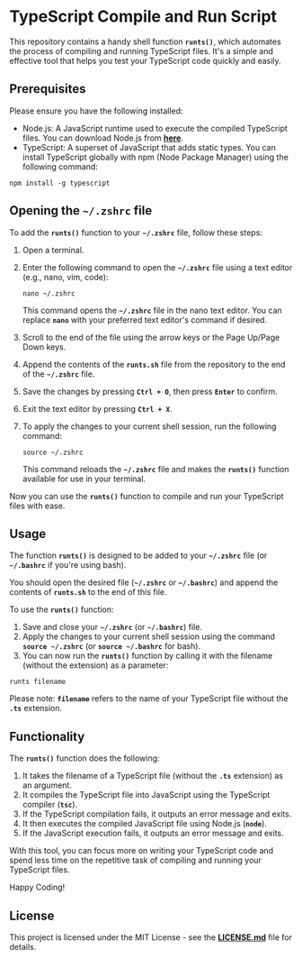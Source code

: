 # **TypeScript Compile and Run Script**

This repository contains a handy shell function **`runts()`**, which automates the process of compiling and running TypeScript files. It's a simple and effective tool that helps you test your TypeScript code quickly and easily.

## **Prerequisites**

Please ensure you have the following installed:

- Node.js: A JavaScript runtime used to execute the compiled TypeScript files. You can download Node.js from **[here](https://nodejs.org/en/)**.
- TypeScript: A superset of JavaScript that adds static types. You can install TypeScript globally with npm (Node Package Manager) using the following command:

```
npm install -g typescript
```

## **Opening the `~/.zshrc` file**

To add the **`runts()`** function to your **`~/.zshrc`** file, follow these steps:

1. Open a terminal.
2. Enter the following command to open the **`~/.zshrc`** file using a text editor (e.g., nano, vim, code):
    
    ```
    nano ~/.zshrc
    ```
    
    This command opens the **`~/.zshrc`** file in the nano text editor. You can replace **`nano`** with your preferred text editor's command if desired.
    
3. Scroll to the end of the file using the arrow keys or the Page Up/Page Down keys.
4. Append the contents of the **`runts.sh`** file from the repository to the end of the **`~/.zshrc`** file.
5. Save the changes by pressing **`Ctrl + O`**, then press **`Enter`** to confirm.
6. Exit the text editor by pressing **`Ctrl + X`**.
7. To apply the changes to your current shell session, run the following command:
    
    ```
    source ~/.zshrc
    ```
    
    This command reloads the **`~/.zshrc`** file and makes the **`runts()`** function available for use in your terminal.
    

Now you can use the **`runts()`** function to compile and run your TypeScript files with ease.

## **Usage**

The function **`runts()`** is designed to be added to your **`~/.zshrc`** file (or **`~/.bashrc`** if you're using bash).

You should open the desired file (**`~/.zshrc`** or **`~/.bashrc`**) and append the contents of **`runts.sh`** to the end of this file.

To use the **`runts()`** function:

1. Save and close your **`~/.zshrc`** (or **`~/.bashrc`**) file.
2. Apply the changes to your current shell session using the command **`source ~/.zshrc`** (or **`source ~/.bashrc`** for bash).
3. You can now run the **`runts()`** function by calling it with the filename (without the extension) as a parameter:

```
runts filename
```

Please note: **`filename`** refers to the name of your TypeScript file without the **`.ts`** extension.

## **Functionality**

The **`runts()`** function does the following:

1. It takes the filename of a TypeScript file (without the **`.ts`** extension) as an argument.
2. It compiles the TypeScript file into JavaScript using the TypeScript compiler (**`tsc`**).
3. If the TypeScript compilation fails, it outputs an error message and exits.
4. It then executes the compiled JavaScript file using Node.js (**`node`**).
5. If the JavaScript execution fails, it outputs an error message and exits.

With this tool, you can focus more on writing your TypeScript code and spend less time on the repetitive task of compiling and running your TypeScript files.

Happy Coding!

## **License**

This project is licensed under the MIT License - see the **[LICENSE.md](https://chat.openai.com/LICENSE.md)** file for details.
